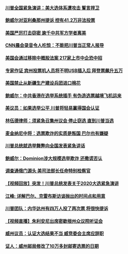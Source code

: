 #### [川普全国紧急演讲：美大选体系遭攻击 誓言捍卫](../pages/soh6/449473.md) 
#### [鲍威尔对亚利桑那州提诉 控有41.2万非法投票](../pages/soh6/449620.md) 
#### [美国严厉打击窃密 逾千中共军方学者离美 ](../pages/soh6/449578.md) 
#### [CNN晨会录音令人吃惊：不能把川普当正常人报导](../pages/soh6/449599.md) 
#### [美国会通过移除中概股法案 217家上市中企恐中招](../pages/soh6/449536.md) 
#### [专家作证 宾州投票机人员将不明USB插入后 拜登票飙升五万](../pages/soh6/449548.md) 
#### [美国禁止从新疆生产建设兵团进口棉花](../pages/soh6/449527.md) 
#### [鲍威尔：中共香港在选举系统插手 有伪造选票越境飞机运来](../pages/soh6/449524.md) 
#### [美议员：如果选举公平 川普将轻易赢得国会认证](../pages/soh6/449476.md) 
#### [林伍德律师：须紧急召集州议会 停止窃选 直到川普当选](../pages/soh6/449485.md) 
#### [麦金纳尼中将：选票欺诈的实质是叛国 巴尔也有嫌疑](../pages/soh6/449440.md) 
#### [川普总统就选举舞弊向全国发表紧急讲话 ](../pages/soh6/449470.md) 
#### [鲍威尔：Dominion涉大规模选举欺诈 还撒谎否认](../pages/soh6/449467.md) 
#### [调查通俄门源头 美司法部长任命特别检察官](../pages/soh6/449443.md) 
#### [【视频回放】突发！川普总统发表关于2020大选紧急演讲 ](../pages/soh6/449461.md) 
#### [江峰: 详解巴尔、克雷布斯访谈抛出的时间点和用意](../pages/soh6/449455.md) 
#### [川普团队：内华达州有四万人投了两次票 将很快提诉](../pages/soh6/449446.md) 
#### [【视频直播】朱利安尼出席密歇根州众议院听证会](../pages/soh6/449449.md) 
#### [威州议员：认证大选结果不当  威竞委会主席应辞职](../pages/soh6/449419.md) 
#### [证人：威州邮局修改了10万多封邮寄选票的日期](../pages/soh6/449425.md) 
